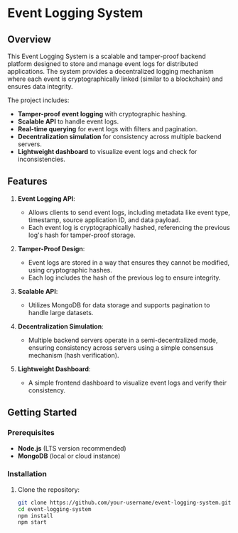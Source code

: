 # Event Logging System

## Overview

This Event Logging System is a scalable and tamper-proof backend platform designed to store and manage event logs for distributed applications. The system provides a decentralized logging mechanism where each event is cryptographically linked (similar to a blockchain) and ensures data integrity.

The project includes:
- **Tamper-proof event logging** with cryptographic hashing.
- **Scalable API** to handle event logs.
- **Real-time querying** for event logs with filters and pagination.
- **Decentralization simulation** for consistency across multiple backend servers.
- **Lightweight dashboard** to visualize event logs and check for inconsistencies.

## Features

1. **Event Logging API**:
   - Allows clients to send event logs, including metadata like event type, timestamp, source application ID, and data payload.
   - Each event log is cryptographically hashed, referencing the previous log's hash for tamper-proof storage.

2. **Tamper-Proof Design**:
   - Event logs are stored in a way that ensures they cannot be modified, using cryptographic hashes.
   - Each log includes the hash of the previous log to ensure integrity.

3. **Scalable API**:
   - Utilizes MongoDB for data storage and supports pagination to handle large datasets.

4. **Decentralization Simulation**:
   - Multiple backend servers operate in a semi-decentralized mode, ensuring consistency across servers using a simple consensus mechanism (hash verification).

5. **Lightweight Dashboard**:
   - A simple frontend dashboard to visualize event logs and verify their consistency.


## Getting Started

### Prerequisites

- **Node.js** (LTS version recommended)
- **MongoDB** (local or cloud instance)

### Installation

1. Clone the repository:
   ```bash
   git clone https://github.com/your-username/event-logging-system.git
   cd event-logging-system
   npm install
   npm start



